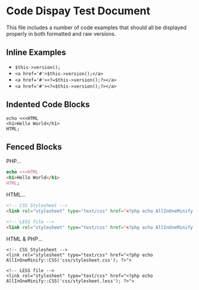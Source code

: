 # Code Dispay Test Document

This file includes a number of code examples that should all be displayed properly in both formatted and raw versions.

## Inline Examples

- ```$this->version();```
- ```<a href='#'>$this->version();</a>```
- ```<a href='#'><?=$this->version();?></a>```
- ```<a href='#'><?=$this->version();?></a>```


## Indented Code Blocks

    echo <<<HTML
    <h1>Hello World</h1>
    HTML;


## Fenced Blocks

PHP...

```php
echo <<<HTML
<h1>Hello World</h1>
HTML;
```

HTML...

```html
<!-- CSS Stylesheet -->
<link rel="stylesheet" type="text/css" href="<?php echo AllInOneMinify::CSS('css/stylesheet.css'); ?>">

<!-- LESS file -->
<link rel="stylesheet" type="text/css" href="<?php echo AllInOneMinify::CSS('css/stylesheet.less'); ?>">
```

HTML & PHP...

```html+php
<!-- CSS Stylesheet -->
<link rel="stylesheet" type="text/css" href="<?php echo AllInOneMinify::CSS('css/stylesheet.css'); ?>">

<!-- LESS file -->
<link rel="stylesheet" type="text/css" href="<?php echo AllInOneMinify::CSS('css/stylesheet.less'); ?>">
```
